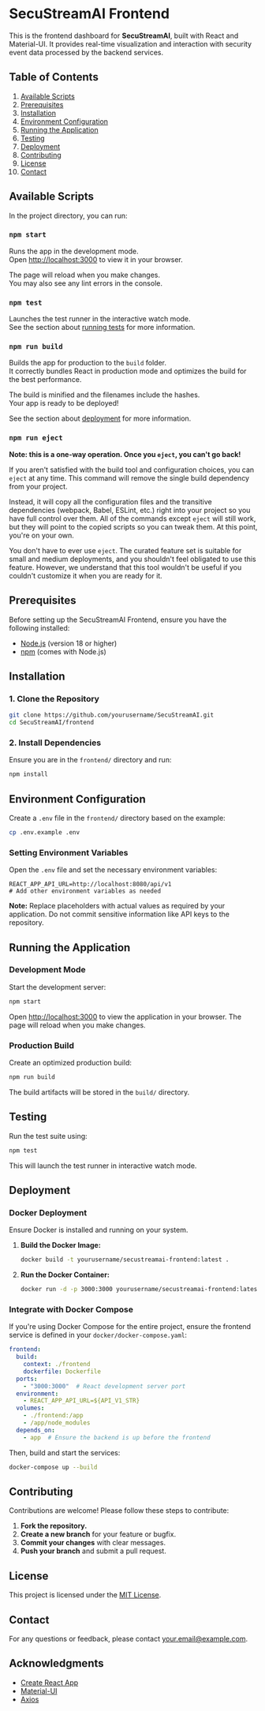 # SecuStreamAI Frontend

This is the frontend dashboard for **SecuStreamAI**, built with React and Material-UI. It provides real-time visualization and interaction with security event data processed by the backend services.

## Table of Contents

1. [Available Scripts](#available-scripts)
2. [Prerequisites](#prerequisites)
3. [Installation](#installation)
4. [Environment Configuration](#environment-configuration)
5. [Running the Application](#running-the-application)
6. [Testing](#testing)
7. [Deployment](#deployment)
8. [Contributing](#contributing)
9. [License](#license)
10. [Contact](#contact)

## Available Scripts

In the project directory, you can run:

### `npm start`

Runs the app in the development mode.<br>
Open [http://localhost:3000](http://localhost:3000) to view it in your browser.

The page will reload when you make changes.<br>
You may also see any lint errors in the console.

### `npm test`

Launches the test runner in the interactive watch mode.<br>
See the section about [running tests](https://facebook.github.io/create-react-app/docs/running-tests) for more information.

### `npm run build`

Builds the app for production to the `build` folder.<br>
It correctly bundles React in production mode and optimizes the build for the best performance.

The build is minified and the filenames include the hashes.<br>
Your app is ready to be deployed!

See the section about [deployment](https://facebook.github.io/create-react-app/docs/deployment) for more information.

### `npm run eject`

**Note: this is a one-way operation. Once you `eject`, you can't go back!**

If you aren't satisfied with the build tool and configuration choices, you can `eject` at any time. This command will remove the single build dependency from your project.

Instead, it will copy all the configuration files and the transitive dependencies (webpack, Babel, ESLint, etc.) right into your project so you have full control over them. All of the commands except `eject` will still work, but they will point to the copied scripts so you can tweak them. At this point, you're on your own.

You don't have to ever use `eject`. The curated feature set is suitable for small and medium deployments, and you shouldn't feel obligated to use this feature. However, we understand that this tool wouldn't be useful if you couldn't customize it when you are ready for it.

## Prerequisites

Before setting up the SecuStreamAI Frontend, ensure you have the following installed:

- [Node.js](https://nodejs.org/en/download/) (version 18 or higher)
- [npm](https://www.npmjs.com/get-npm) (comes with Node.js)

## Installation

### 1. Clone the Repository

```bash
git clone https://github.com/yourusername/SecuStreamAI.git
cd SecuStreamAI/frontend
```

### 2. Install Dependencies

Ensure you are in the `frontend/` directory and run:

```bash
npm install
```

## Environment Configuration

Create a `.env` file in the `frontend/` directory based on the example:

```bash
cp .env.example .env
```

### Setting Environment Variables

Open the `.env` file and set the necessary environment variables:

```env
REACT_APP_API_URL=http://localhost:8080/api/v1
# Add other environment variables as needed
```

**Note:** Replace placeholders with actual values as required by your application. Do not commit sensitive information like API keys to the repository.

## Running the Application

### Development Mode

Start the development server:

```bash
npm start
```

Open [http://localhost:3000](http://localhost:3000) to view the application in your browser. The page will reload when you make changes.

### Production Build

Create an optimized production build:

```bash
npm run build
```

The build artifacts will be stored in the `build/` directory.

## Testing

Run the test suite using:

```bash
npm test
```

This will launch the test runner in interactive watch mode.

## Deployment

### Docker Deployment

Ensure Docker is installed and running on your system.

1. **Build the Docker Image:**

   ```bash
   docker build -t yourusername/secustreamai-frontend:latest .
   ```

2. **Run the Docker Container:**

   ```bash
   docker run -d -p 3000:3000 yourusername/secustreamai-frontend:latest
   ```

### Integrate with Docker Compose

If you're using Docker Compose for the entire project, ensure the frontend service is defined in your `docker/docker-compose.yaml`:

```yaml
frontend:
  build:
    context: ./frontend
    dockerfile: Dockerfile
  ports:
    - "3000:3000"  # React development server port
  environment:
    - REACT_APP_API_URL=${API_V1_STR}
  volumes:
    - ./frontend:/app
    - /app/node_modules
  depends_on:
    - app  # Ensure the backend is up before the frontend
```

Then, build and start the services:

```bash
docker-compose up --build
```

## Contributing

Contributions are welcome! Please follow these steps to contribute:

1. **Fork the repository.**
2. **Create a new branch** for your feature or bugfix.
3. **Commit your changes** with clear messages.
4. **Push your branch** and submit a pull request.

## License

This project is licensed under the [MIT License](LICENSE).

## Contact

For any questions or feedback, please contact [your.email@example.com](mailto:your.email@example.com).

## Acknowledgments

- [Create React App](https://github.com/facebook/create-react-app)
- [Material-UI](https://mui.com/)
- [Axios](https://axios-http.com/)